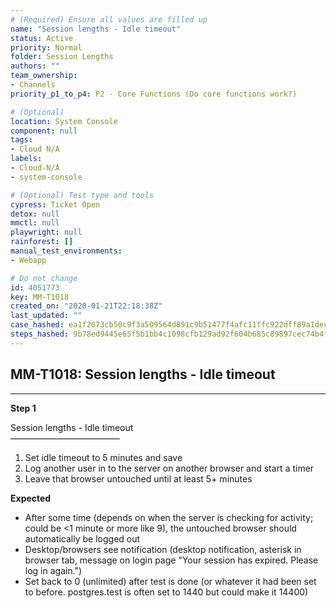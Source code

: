 ```yaml
---
# (Required) Ensure all values are filled up
name: "Session lengths - Idle timeout"
status: Active
priority: Normal
folder: Session Lengths
authors: ""
team_ownership: 
- Channels
priority_p1_to_p4: P2 - Core Functions (Do core functions work?)

# (Optional)
location: System Console
component: null
tags: 
- Cloud N/A
labels: 
- Cloud-N/A
- system-console

# (Optional) Test type and tools
cypress: Ticket Open
detox: null
mmctl: null
playwright: null
rainforest: []
manual_test_environments: 
- Webapp

# Do not change
id: 4051773
key: MM-T1018
created_on: "2020-01-21T22:18:38Z"
last_updated: ""
case_hashed: ea1f2073cb50c9f3a509564d891c9b51477f4afc11ffc922dff89a1dec5bce85eb47248e3320b5cf90fe694c56f106ae
steps_hashed: 9b78ed9445e65f5b1bb4c1098cfb129ad92f604b685c89897cec74b4f371f2cf6459116ef2cada9de8e51364e4f41b12
---
```


<!-- (Auto-generated) Based on frontmatter's "key" and "name" -->

## MM-T1018: Session lengths - Idle timeout

---

**Step 1**

Session lengths - Idle timeout\
–––––––––––––––––––––––––

1. Set idle timeout to 5 minutes and save
2. Log another user in to the server on another browser and start a timer
3. Leave that browser untouched until at least 5+ minutes

**Expected**

- After some time (depends on when the server is checking for activity; could be <1 minute or more like 9), the untouched browser should automatically be logged out
- Desktop/browsers see notification (desktop notification, asterisk in browser tab, message on login page "Your session has expired. Please log in again.")
- Set back to 0 (unlimited) after test is done (or whatever it had been set to before. postgres.test is often set to 1440 but could make it 14400)
